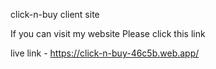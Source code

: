 click-n-buy client site

If you can visit my website Please click this link

live link - https://click-n-buy-46c5b.web.app/